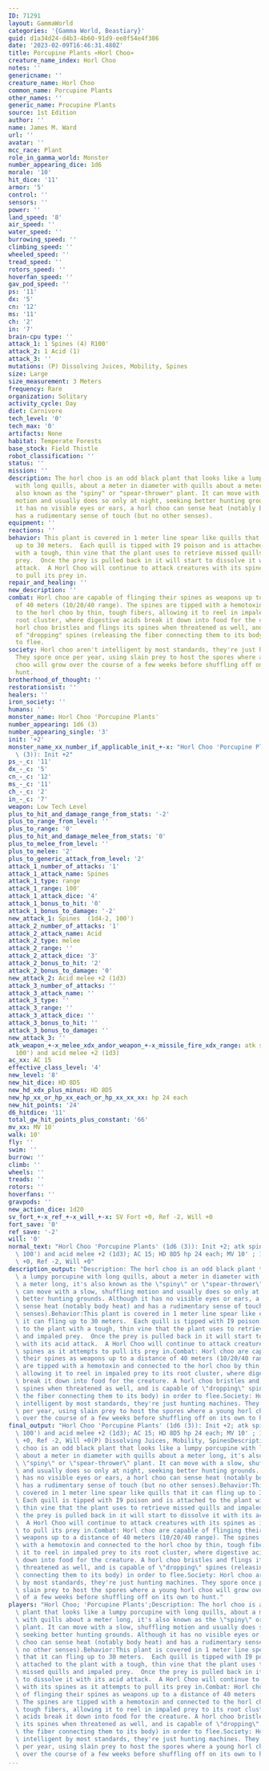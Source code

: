 ```yaml
---
ID: 71291
layout: GammaWorld
categories: '{Gamma World, Beastiary}'
guid: d1a34d24-d4b3-4b60-91d9-ee8f54e4f386
date: '2023-02-09T16:46:31.480Z'
title: Porcupine Plants «Horl Choo»
creature_name_index: Horl Choo
notes: ''
genericname: ''
creature_name: Horl Choo
common_name: Porcupine Plants
other_names: ''
generic_name: Procupine Plants
source: 1st Edition
author: ''
name: James M. Ward
url: ''
avatar: ''
mcc_race: Plant
role_in_gamma_world: Monster
number_appearing_dice: 1d6
morale: '10'
hit_dice: '11'
armor: '5'
control: ''
sensors: ''
power: ''
land_speed: '8'
air_speed: ''
water_speed: ''
burrowing_speed: ''
climbing_speed: ''
wheeled_speed: ''
tread_speed: ''
rotors_speed: ''
hoverfan_speed: ''
gav_pod_speed: ''
ps: '11'
dx: '5'
cn: '12'
ms: '11'
ch: '2'
in: '7'
brain-cpu type: ''
attack_1: 1 Spines (4) R100'
attack_2: 1 Acid (1)
attack_3: ''
mutations: (P) Dissolving Juices, Mobility, Spines
size: Large
size_measurement: 3 Meters
frequency: Rare
organization: Solitary
activity_cycle: Day
diet: Carnivore
tech_level: '0'
tech_max: '0'
artifacts: None
habitat: Temperate Forests
base_stock: Field Thistle
robot_classification: ''
status: ''
mission: ''
description: The horl choo is an odd black plant that looks like a lumpy porcupine
  with long quills, about a meter in diameter with quills about a meter long, it's
  also known as the "spiny" or "spear-thrower" plant. It can move with a slow, shuffling
  motion and usually does so only at night, seeking better hunting grounds. Although
  it has no visible eyes or ears, a horl choo can sense heat (notably body heat) and
  has a rudimentary sense of touch (but no other senses).
equipment: ''
reactions: ''
behavior: This plant is covered in 1 meter line spear like quills that it can fling
  up to 30 meters.  Each quill is tipped with I9 poison and is attached to the plant
  with a tough, thin vine that the plant uses to retrieve missed quills and impaled
  prey.  Once the prey is pulled back in it will start to dissolve it with its acid
  attack.  A Horl Choo will continue to attack creatures with its spines as it attempts
  to pull its prey in.
repair_and_healing: ''
new_description: ''
combat: Horl choo are capable of flinging their spines as weapons up to a distance
  of 40 meters (10/20/40 range). The spines are tipped with a hemotoxin and connected
  to the horl choo by thin, tough fibers, allowing it to reel in impaled prey to its
  root cluster, where digestive acids break it down into food for the creature. A
  horl choo bristles and flings its spines when threatened as well, and is capable
  of "dropping" spines (releasing the fiber connecting them to its body) in order
  to flee.
society: Horl choo aren't intelligent by most standards, they're just hunting machines.
  They spore once per year, using slain prey to host the spores where a young horl
  choo will grow over the course of a few weeks before shuffling off on its own to
  hunt.
brotherhood_of_thought: ''
restorationsist: ''
healers: ''
iron_society: ''
humans: ''
monster_name: Horl Choo 'Porcupine Plants'
number_appearing: 1d6 (3)
number_appearing_single: '3'
init: '+2'
monster_name_xx_number_if_applicable_init_+-x: "Horl Choo 'Porcupine Plants' (1d6\
  \ (3)): Init +2"
ps_-_c: '11'
dx_-_c: '5'
cn_-_c: '12'
ms_-_c: '11'
ch_-_c: '2'
in_-_c: '7'
weapon: Low Tech Level
plus_to_hit_and_damage_range_from_stats: '-2'
plus_to_range_from_level: ''
plus_to_range: '0'
plus_to_hit_and_damage_melee_from_stats: '0'
plus_to_melee_from_level: ''
plus_to_melee: '2'
plus_to_generic_attack_from_level: '2'
attack_1_number_of_attacks: '1'
attack_1_attack_name: Spines
attack_1_type: range
attack_1_range: 100'
attack_1_attack_dice: '4'
attack_1_bonus_to_hit: '0'
attack_1_bonus_to_damage: '-2'
new_attack_1: Spines  (1d4-2, 100')
attack_2_number_of_attacks: '1'
attack_2_attack_name: Acid
attack_2_type: melee
attack_2_range: ''
attack_2_attack_dice: '3'
attack_2_bonus_to_hit: '2'
attack_2_bonus_to_damage: '0'
new_attack_2: Acid melee +2 (1d3)
attack_3_number_of_attacks: ''
attack_3_attack_name: ''
attack_3_type: ''
attack_3_range: ''
attack_3_attack_dice: ''
attack_3_bonus_to_hit: ''
attack_3_bonus_to_damage: ''
new_attack_3: ''
atk_weapon_+-x_melee_xdx_andor_weapon_+-x_missile_fire_xdx_range: atk spines  (1d4-2,
  100') and acid melee +2 (1d3)
ac_xx: AC 15
effective_class_level: '4'
new_level: '8'
new_hit_dice: HD 8D5
new_hd_xdx_plus_minus: HD 8D5
new_hp_xx_or_hp_xx_each_or_hp_xx_xx_xx: hp 24 each
new_hit_points: '24'
d6_hitdice: '11'
total_gw_hit_points_plus_constant: '66'
mv_xx: MV 10'
walk: 10'
fly: ''
swim: ''
burrow: ''
climb: ''
wheels: ''
treads: ''
rotors: ''
hoverfans: ''
gravpods: ''
new_action_dice: 1d20
sv_fort_+-x_ref_+-x_will_+-x: SV Fort +0, Ref -2, Will +0
fort_save: '0'
ref_save: '-2'
will: '0'
normal_text: "Horl Choo 'Porcupine Plants' (1d6 (3)): Init +2; atk spines  (1d4-2,\
  \ 100') and acid melee +2 (1d3); AC 15; HD 8D5 hp 24 each; MV 10' ; 1d20; SV Fort\
  \ +0, Ref -2, Will +0"
description_output: "Description: The horl choo is an odd black plant that looks like\
  \ a lumpy porcupine with long quills, about a meter in diameter with quills about\
  \ a meter long, it's also known as the \"spiny\" or \"spear-thrower\" plant. It\
  \ can move with a slow, shuffling motion and usually does so only at night, seeking\
  \ better hunting grounds. Although it has no visible eyes or ears, a horl choo can\
  \ sense heat (notably body heat) and has a rudimentary sense of touch (but no other\
  \ senses).Behavior:This plant is covered in 1 meter line spear like quills that\
  \ it can fling up to 30 meters.  Each quill is tipped with I9 poison and is attached\
  \ to the plant with a tough, thin vine that the plant uses to retrieve missed quills\
  \ and impaled prey.  Once the prey is pulled back in it will start to dissolve it\
  \ with its acid attack.  A Horl Choo will continue to attack creatures with its\
  \ spines as it attempts to pull its prey in.Combat: Horl choo are capable of flinging\
  \ their spines as weapons up to a distance of 40 meters (10/20/40 range). The spines\
  \ are tipped with a hemotoxin and connected to the horl choo by thin, tough fibers,\
  \ allowing it to reel in impaled prey to its root cluster, where digestive acids\
  \ break it down into food for the creature. A horl choo bristles and flings its\
  \ spines when threatened as well, and is capable of \"dropping\" spines (releasing\
  \ the fiber connecting them to its body) in order to flee.Society: Horl choo aren't\
  \ intelligent by most standards, they're just hunting machines. They spore once\
  \ per year, using slain prey to host the spores where a young horl choo will grow\
  \ over the course of a few weeks before shuffling off on its own to hunt."
final_output: "Horl Choo 'Porcupine Plants' (1d6 (3)): Init +2; atk spines  (1d4-2,\
  \ 100') and acid melee +2 (1d3); AC 15; HD 8D5 hp 24 each; MV 10' ; 1d20; SV Fort\
  \ +0, Ref -2, Will +0(P) Dissolving Juices, Mobility, SpinesDescription: The horl\
  \ choo is an odd black plant that looks like a lumpy porcupine with long quills,\
  \ about a meter in diameter with quills about a meter long, it's also known as the\
  \ \"spiny\" or \"spear-thrower\" plant. It can move with a slow, shuffling motion\
  \ and usually does so only at night, seeking better hunting grounds. Although it\
  \ has no visible eyes or ears, a horl choo can sense heat (notably body heat) and\
  \ has a rudimentary sense of touch (but no other senses).Behavior:This plant is\
  \ covered in 1 meter line spear like quills that it can fling up to 30 meters. \
  \ Each quill is tipped with I9 poison and is attached to the plant with a tough,\
  \ thin vine that the plant uses to retrieve missed quills and impaled prey.  Once\
  \ the prey is pulled back in it will start to dissolve it with its acid attack.\
  \  A Horl Choo will continue to attack creatures with its spines as it attempts\
  \ to pull its prey in.Combat: Horl choo are capable of flinging their spines as\
  \ weapons up to a distance of 40 meters (10/20/40 range). The spines are tipped\
  \ with a hemotoxin and connected to the horl choo by thin, tough fibers, allowing\
  \ it to reel in impaled prey to its root cluster, where digestive acids break it\
  \ down into food for the creature. A horl choo bristles and flings its spines when\
  \ threatened as well, and is capable of \"dropping\" spines (releasing the fiber\
  \ connecting them to its body) in order to flee.Society: Horl choo aren't intelligent\
  \ by most standards, they're just hunting machines. They spore once per year, using\
  \ slain prey to host the spores where a young horl choo will grow over the course\
  \ of a few weeks before shuffling off on its own to hunt."
players: "Horl Choo; 'Porcupine Plants';Description: The horl choo is an odd black\
  \ plant that looks like a lumpy porcupine with long quills, about a meter in diameter\
  \ with quills about a meter long, it's also known as the \"spiny\" or \"spear-thrower\"\
  \ plant. It can move with a slow, shuffling motion and usually does so only at night,\
  \ seeking better hunting grounds. Although it has no visible eyes or ears, a horl\
  \ choo can sense heat (notably body heat) and has a rudimentary sense of touch (but\
  \ no other senses).Behavior:This plant is covered in 1 meter line spear like quills\
  \ that it can fling up to 30 meters.  Each quill is tipped with I9 poison and is\
  \ attached to the plant with a tough, thin vine that the plant uses to retrieve\
  \ missed quills and impaled prey.  Once the prey is pulled back in it will start\
  \ to dissolve it with its acid attack.  A Horl Choo will continue to attack creatures\
  \ with its spines as it attempts to pull its prey in.Combat: Horl choo are capable\
  \ of flinging their spines as weapons up to a distance of 40 meters (10/20/40 range).\
  \ The spines are tipped with a hemotoxin and connected to the horl choo by thin,\
  \ tough fibers, allowing it to reel in impaled prey to its root cluster, where digestive\
  \ acids break it down into food for the creature. A horl choo bristles and flings\
  \ its spines when threatened as well, and is capable of \"dropping\" spines (releasing\
  \ the fiber connecting them to its body) in order to flee.Society: Horl choo aren't\
  \ intelligent by most standards, they're just hunting machines. They spore once\
  \ per year, using slain prey to host the spores where a young horl choo will grow\
  \ over the course of a few weeks before shuffling off on its own to hunt.|"
...
```

